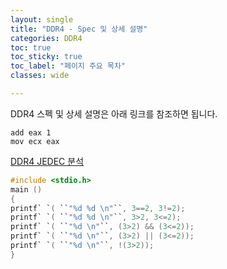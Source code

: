 ```yaml
---
layout: single
title: "DDR4 - Spec 및 상세 설명"
categories: DDR4
toc: true
toc_sticky: true
toc_label: "페이지 주요 목차"
classes: wide

---
```


DDR4 스펙 및 상세 설명은 아래 링크를 참조하면 됩니다. 

```assembly
add eax 1
mov ecx eax
```

[DDR4 JEDEC 분석](https://github.com/cde3frv4/cde3frv4.github.io/tree/master/assets/documents/DDR4)

```c
#include <stdio.h> 
main () 
{ 
printf` `( ``"%d %d \n"``, 3==2, 3!=2); 
printf` `( ``"%d %d \n"``, 3>2, 3<=2); 
printf` `( ``"%d \n"``, (3>2) && (3<=2)); 
printf` `( ``"%d \n"``, (3>2) || (3<=2)); 
printf` `( ``"%d \n"``, !(3>2)); 
}
```
